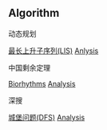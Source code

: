 ## Algorithm

动态规划

[最长上升子序列(LIS)](https://vjudge.csgrandeur.cn/problem/OpenJ_Bailian-2757)	[Anlysis](https://blog.csdn.net/lxt_Lucia/article/details/81206439?ops_request_misc=%7B%22request%5Fid%22%3A%22166623480216800182771794%22%2C%22scm%22%3A%2220140713.130102334..%22%7D&request_id=166623480216800182771794&biz_id=0&utm_medium=distribute.pc_search_result.none-task-blog-2~all~top_positive~default-2-81206439-null-null.142^v59^control_1,201^v3^control_2&utm_term=最长上升子序列&spm=1018.2226.3001.4187)

中国剩余定理

[Biorhythms](https://vjudge.csgrandeur.cn/problem/OpenJ_Bailian-1006)	[Analysis](https://www.cnblogs.com/MashiroSky/p/5918158.html)

深搜

[城堡问题(DFS)](https://vjudge.csgrandeur.cn/problem/OpenJ_Bailian-2815)	[Analysis](https://blog.csdn.net/qq_61903556/article/details/124138455?ops_request_misc=&request_id=&biz_id=102&utm_term=城堡问题&utm_medium=distribute.pc_search_result.none-task-blog-2~all~sobaiduweb~default-1-124138455.142^v59^control_1,201^v3^control_2&spm=1018.2226.3001.4187)
